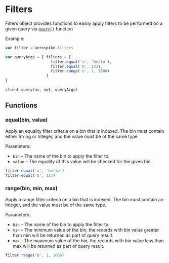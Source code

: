 # Filters

Filters object provides functions to easily apply filters to be performed on a given query via [`query()`](client.md#query)
function

Example:

```js
var filter = aerospike.filters

var queryArgs = { filters = [
					filter.equal('a', 'hello'),
					filter.equal('b', 123),
					filter.range('c', 1, 1000)
				  ]
}

client.query(ns, set, queryArgs)
```

<a name="Functions"></a>
## Functions

<!--
################################################################################
equal()
################################################################################
-->
<a name="equal"></a>

### equal(bin, value)

Apply an equality filter criteria on a bin that is indexed. The bin must contain either String or Integer, 
and the value must be of the same type.

Parameters:

- `bin`         – The name of the bin to apply the filter to.
- `value`       – The equality of this value will be checked for the given bin. 

```js
filter.equal('a', 'hello')
filter.equal('b', 123)
```

<!--
################################################################################
range()
################################################################################
-->
<a name="range"></a>

### range(bin, min, max)

Apply a range filter criteria on a bin that is indexed. The bin must contain an Integer, 
and the value must be of the same type.

Parameters:

- `bin`         – The name of the bin to apply the filter to.
- `min`         – The minimum value of the bin, the records with bin value greater than 
				  min will be returned as part of query result.
- `max`			- The maximum value of the bin, the records with bin value less than max
				  will be returned as part of query result.
```js
filter.range('b', 1, 1000)
```


